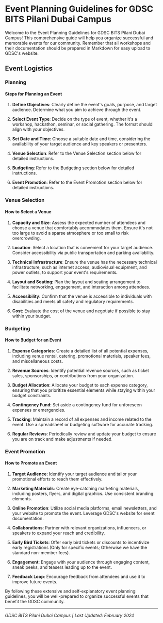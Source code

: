 # Event Planning Guidelines for GDSC BITS Pilani Dubai Campus

Welcome to the Event Planning Guidelines for GDSC BITS Pilani Dubai Campus! This comprehensive guide will help you organize successful and memorable events for our community. Remember that all workshops and their documentation should be prepared in Markdown for easy upload to GDSC's website.

## Event Logistics

### Planning

#### Steps for Planning an Event

1. **Define Objectives**: Clearly define the event's goals, purpose, and target audience. Determine what you aim to achieve through the event.

2. **Select Event Type**: Decide on the type of event, whether it's a workshop, hackathon, seminar, or social gathering. The format should align with your objectives.

3. **Set Date and Time**: Choose a suitable date and time, considering the availability of your target audience and key speakers or presenters.

4. **Venue Selection**: Refer to the Venue Selection section below for detailed instructions.

5. **Budgeting**: Refer to the Budgeting section below for detailed instructions.

6. **Event Promotion**: Refer to the Event Promotion section below for detailed instructions.

### Venue Selection

#### How to Select a Venue

1. **Capacity and Size**: Assess the expected number of attendees and choose a venue that comfortably accommodates them. Ensure it's not too large to avoid a sparse atmosphere or too small to risk overcrowding.

2. **Location**: Select a location that is convenient for your target audience. Consider accessibility via public transportation and parking availability.

3. **Technical Infrastructure**: Ensure the venue has the necessary technical infrastructure, such as internet access, audiovisual equipment, and power outlets, to support your event's requirements.

4. **Layout and Seating**: Plan the layout and seating arrangement to facilitate networking, engagement, and interaction among attendees.

5. **Accessibility**: Confirm that the venue is accessible to individuals with disabilities and meets all safety and regulatory requirements.

6. **Cost**: Evaluate the cost of the venue and negotiate if possible to stay within your budget.

### Budgeting

#### How to Budget for an Event

1. **Expense Categories**: Create a detailed list of all potential expenses, including venue rental, catering, promotional materials, speaker fees, and miscellaneous costs.

2. **Revenue Sources**: Identify potential revenue sources, such as ticket sales, sponsorships, or contributions from your organization.

3. **Budget Allocation**: Allocate your budget to each expense category, ensuring that you prioritize essential elements while staying within your budget constraints.

4. **Contingency Fund**: Set aside a contingency fund for unforeseen expenses or emergencies.

5. **Tracking**: Maintain a record of all expenses and income related to the event. Use a spreadsheet or budgeting software for accurate tracking.

6. **Regular Reviews**: Periodically review and update your budget to ensure you are on track and make adjustments if needed.

### Event Promotion

#### How to Promote an Event

1. **Target Audience**: Identify your target audience and tailor your promotional efforts to reach them effectively.

2. **Marketing Materials**: Create eye-catching marketing materials, including posters, flyers, and digital graphics. Use consistent branding elements.

3. **Online Promotion**: Utilize social media platforms, email newsletters, and your website to promote the event. Leverage GDSC's website for event documentation.

4. **Collaborations**: Partner with relevant organizations, influencers, or speakers to expand your reach and credibility.

5. **Early Bird Tickets**: Offer early bird tickets or discounts to incentivize early registrations (Only for specific events; Otherwise we have the standard non-member fees).

6. **Engagement**: Engage with your audience through engaging content, sneak peeks, and teasers leading up to the event.

7. **Feedback Loop**: Encourage feedback from attendees and use it to improve future events.

By following these extensive and self-explanatory event planning guidelines, you will be well-prepared to organize successful events that benefit the GDSC community.

---
*GDSC BITS Pilani Dubai Campus | Last Updated: February 2024*
